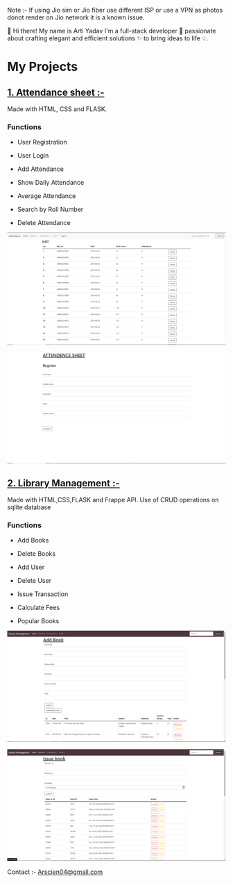
Note :- If using Jio sim or Jio fiber use different ISP or use a VPN as photos donot render on Jio network it is a known issue.

👋 Hi there! My name is Arti Yadav I'm a full-stack developer 🚀 passionate about crafting elegant and efficient solutions ✨ to bring ideas to life 💡.

# My Projects

## [1. Attendance sheet :-]([github.com/Aryd01/Attendance_sheet])
Made with HTML, CSS and FLASK.

### Functions 
- User Registration

- User Login

- Add Attendance

- Show Daily Attendance

- Average Attendance
- Search by Roll Number

- Delete Attendance

![homepage](https://github.com/Aryd01/Attendance_sheet/blob/master/results/homepage.JPG)

![register](https://github.com/Aryd01/Attendance_sheet/blob/master/results/Register.JPG)


## [2. Library Management :-]([github.com/Aryd01/Library_management])
Made with HTML,CSS,FLASK and Frappe API. Use of CRUD operations on sqlite database

### Functions
- Add Books

- Delete Books

- Add User

- Delete User

- Issue Transaction

- Calculate Fees

- Popular Books

![homepage](https://github.com/Aryd01/Library_management/blob/master/images/homepage.PNG)

![issuebook](https://github.com/Aryd01/Library_management/blob/master/images/issuebook.PNG)

Contact :- Arscien04@gmail.com
